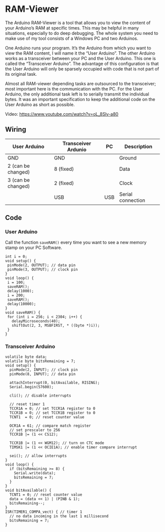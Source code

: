 # RAM-Viewer
The Arduino RAM-Viewer is a tool that allows you to view the content of your Arduino’s RAM at specific times. This may be helpful in many situations, especially to do deep debugging. The whole system you need to make use of my tool consists of a Windows PC and two Arduinos.

One Arduino runs your program. It’s the Arduino from which you want to view the RAM content, I will name it the “User Arduino”. The other Arduino works as a transceiver between your PC and the User Arduino. This one is called the “Transceiver Arduino”. The advantage of this configuration is that the User Arduino will only be sparsely occupied with code that is not part of its original task. 

Almost all RAM-viewer depending tasks are outsourced to the transceiver; most important here is the communication with the PC. For the User Arduino, the only additional task left is to serially transmit the individual bytes. It was an important specification to keep the additional code on the User Arduino as short as possible.

Video: https://www.youtube.com/watch?v=oL_8Slv-a80

## Wiring
| User Arduino | Transceiver Ardunio | PC | Description |
| --- | --- | --- | --- |
|GND|GND||Ground|
|2 (can be changed)|8 (fixed)||Data|
|3 (can be changed)|2 (fixed)||Clock|
||USB|USB|Serial connection|

## Code
### User Arduino
Call the function `saveRAM()` every time you want to see a new memory stamp on your PC Software.
```Arduino
int i = 0;
void setup() {
 pinMode(2, OUTPUT); // data pin
 pinMode(3, OUTPUT); // clock pin
}
void loop() {
 i = 100;
 saveRAM();
 delay(1000);
 i = 200;
 saveRAM();
 delay(10000);
}
void saveRAM() {
 for (int i = 256; i < 2304; i++) {
   delayMicroseconds(40);
   shiftOut(2, 3, MSBFIRST, * ((byte *)i));
 }
}
```

### Transceiver Arduino
```Arduino
volatile byte data;
volatile byte bitsRemaining = 7;
void setup() {
  pinMode(2, INPUT); // clock pin
  pinMode(8, INPUT); // data pin
  
  attachInterrupt(0, bitAvailable, RISING);
  Serial.begin(57600);
  
  cli(); // disable interrupts
  
  // reset timer 1
  TCCR1A = 0; // set TCCR1A register to 0
  TCCR1B = 0; // set TCCR1B register to 0
  TCNT1  = 0; // reset counter value
  
  OCR1A = 61; // compare match register
  // set prescaler to 256
  TCCR1B |= (1 << CS12);   
  
  TCCR1B |= (1 << WGM12); // turn on CTC mode
  TIMSK1 |= (1 << OCIE1A); // enable timer compare interrupt
  
  sei(); // allow interrupts
}
void loop() {
  if (bitsRemaining >= 8) {
    Serial.write(data);
    bitsRemaining = 7;
  }
}
void bitAvailable() {
  TCNT1 = 0; // reset counter value
  data = (data << 1) | (PINB & 1);
  bitsRemaining--;
}
ISR(TIMER1_COMPA_vect) { // timer 1 
  // no data incoming in the last 1 millisecond
  bitsRemaining = 7;
}
```

